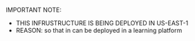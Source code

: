 IMPORTANT NOTE:

- THIS INFRUSTRUCTURE IS BEING DEPLOYED IN US-EAST-1
- REASON: so that in can be deployed in a learning platform